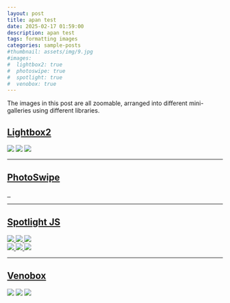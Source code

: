 ```yaml
---
layout: post
title: apan test
date: 2025-02-17 01:59:00
description: apan test
tags: formatting images
categories: sample-posts
#thumbnail: assets/img/9.jpg
#images:
#  lightbox2: true
#  photoswipe: true
#  spotlight: true
#  venobox: true
---
```


The images in this post are all zoomable, arranged into different mini-galleries using different libraries.

## [Lightbox2](https://lokeshdhakar.com/projects/lightbox2/)

<a href="https://cdn.photoswipe.com/photoswipe-demo-images/photos/1/img-2500.jpg" data-lightbox="roadtrip"><img src="https://cdn.photoswipe.com/photoswipe-demo-images/photos/1/img-200.jpg" /></a>
<a href="https://cdn.photoswipe.com/photoswipe-demo-images/photos/2/img-2500.jpg" data-lightbox="roadtrip"><img src="https://cdn.photoswipe.com/photoswipe-demo-images/photos/2/img-200.jpg" /></a>
<a href="https://cdn.photoswipe.com/photoswipe-demo-images/photos/3/img-2500.jpg" data-lightbox="roadtrip"><img src="https://cdn.photoswipe.com/photoswipe-demo-images/photos/3/img-200.jpg" /></a>

---

## [PhotoSwipe](https://photoswipe.com/)

<div class="pswp-gallery pswp-gallery--single-column" id="gallery--getting-started">
  <a href="https://cdn.photoswipe.com/photoswipe-demo-images/photos/2/img-2500.jpg"
    data-pswp-width="1669"
    data-pswp-height="2500"
    target="_blank">
    <img src="https://cdn.photoswipe.com/photoswipe-demo-images/photos/2/img-200.jpg" alt="" />
  </a>
  <!-- cropped thumbnail: -->
  <a href="https://cdn.photoswipe.com/photoswipe-demo-images/photos/7/img-2500.jpg"
    data-pswp-width="1875"
    data-pswp-height="2500"
    data-cropped="true"
    target="_blank">
    <img src="https://cdn.photoswipe.com/photoswipe-demo-images/photos/7/img-200.jpg" alt="" />
  </a>
  <!-- data-pswp-src with custom URL in href -->
  <a href="https://unsplash.com"
    data-pswp-src="https://cdn.photoswipe.com/photoswipe-demo-images/photos/3/img-2500.jpg"
    data-pswp-width="2500"
    data-pswp-height="1666"
    target="_blank">
    <img src="https://cdn.photoswipe.com/photoswipe-demo-images/photos/3/img-200.jpg" alt="" />
  </a>
  <!-- wrapped with any element: -->
  <div>
    <a href="https://cdn.photoswipe.com/photoswipe-demo-images/photos/6/img-2500.jpg"
      data-pswp-width="2500"
      data-pswp-height="1667"
      target="_blank">
      <img src="https://cdn.photoswipe.com/photoswipe-demo-images/photos/6/img-200.jpg" alt="" />
    </a>
  </div>
</div>

---

## [Spotlight JS](https://nextapps-de.github.io/spotlight/)

<!-- Group 1 -->
<div class="spotlight-group">
    <a class="spotlight" href="https://cdn.photoswipe.com/photoswipe-demo-images/photos/1/img-2500.jpg">
        <img src="https://cdn.photoswipe.com/photoswipe-demo-images/photos/1/img-200.jpg" />
    </a>
    <a class="spotlight" href="https://cdn.photoswipe.com/photoswipe-demo-images/photos/2/img-2500.jpg">
        <img src="https://cdn.photoswipe.com/photoswipe-demo-images/photos/2/img-200.jpg" />
    </a>
    <a class="spotlight" href="https://cdn.photoswipe.com/photoswipe-demo-images/photos/3/img-2500.jpg">
        <img src="https://cdn.photoswipe.com/photoswipe-demo-images/photos/3/img-200.jpg" />
    </a>
</div>
<!-- Group 2 -->
<div class="spotlight-group">
    <a class="spotlight" href="https://cdn.photoswipe.com/photoswipe-demo-images/photos/4/img-2500.jpg">
        <img src="https://cdn.photoswipe.com/photoswipe-demo-images/photos/4/img-200.jpg" />
    </a>
    <a class="spotlight" href="https://cdn.photoswipe.com/photoswipe-demo-images/photos/5/img-2500.jpg">
        <img src="https://cdn.photoswipe.com/photoswipe-demo-images/photos/5/img-200.jpg" />
    </a>
    <a class="spotlight" href="https://cdn.photoswipe.com/photoswipe-demo-images/photos/6/img-2500.jpg">
        <img src="https://cdn.photoswipe.com/photoswipe-demo-images/photos/6/img-200.jpg" />
    </a>
</div>

---

## [Venobox](https://veno.es/venobox/)

<a class="venobox" data-gall="myGallery" href="https://cdn.photoswipe.com/photoswipe-demo-images/photos/1/img-2500.jpg"><img src="https://cdn.photoswipe.com/photoswipe-demo-images/photos/1/img-200.jpg" /></a>
<a class="venobox" data-gall="myGallery" href="https://cdn.photoswipe.com/photoswipe-demo-images/photos/2/img-2500.jpg"><img src="https://cdn.photoswipe.com/photoswipe-demo-images/photos/2/img-200.jpg" /></a>
<a class="venobox" data-gall="myGallery" href="https://cdn.photoswipe.com/photoswipe-demo-images/photos/3/img-2500.jpg"><img src="https://cdn.photoswipe.com/photoswipe-demo-images/photos/3/img-200.jpg" /></a>
